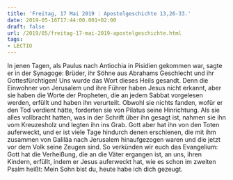 ```yaml
---
title: 'Freitag, 17 Mai 2019 : Apostelgeschichte 13,26-33.'
date: 2019-05-16T17:44:00.001+02:00
draft: false
url: /2019/05/freitag-17-mai-2019-apostelgeschichte.html
tags: 
- LECTIO
---
```


In jenen Tagen, als Paulus nach Antiochia in Pisidien gekommen war, sagte er in der Synagoge: Brüder, ihr Söhne aus Abrahams Geschlecht und ihr Gottesfürchtigen! Uns wurde das Wort dieses Heils gesandt. Denn die Einwohner von Jerusalem und ihre Führer haben Jesus nicht erkannt, aber sie haben die Worte der Propheten, die an jedem Sabbat vorgelesen werden, erfüllt und haben ihn verurteilt. Obwohl sie nichts fanden, wofür er den Tod verdient hätte, forderten sie von Pilatus seine Hinrichtung. Als sie alles vollbracht hatten, was in der Schrift über ihn gesagt ist, nahmen sie ihn vom Kreuzesholz und legten ihn ins Grab. Gott aber hat ihn von den Toten auferweckt, und er ist viele Tage hindurch denen erschienen, die mit ihm zusammen von Galiläa nach Jerusalem hinaufgezogen waren und die jetzt vor dem Volk seine Zeugen sind. So verkünden wir euch das Evangelium: Gott hat die Verheißung, die an die Väter ergangen ist, an uns, ihren Kindern, erfüllt, indem er Jesus auferweckt hat, wie es schon im zweiten Psalm heißt: Mein Sohn bist du, heute habe ich dich gezeugt.